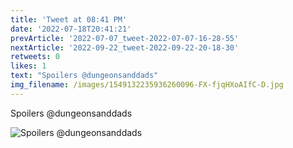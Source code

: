 ```yaml
---
title: 'Tweet at 08:41 PM'
date: '2022-07-18T20:41:21'
prevArticle: '2022-07-07_tweet-2022-07-07-16-28-55'
nextArticle: '2022-09-22_tweet-2022-09-22-20-18-30'
retweets: 0
likes: 1
text: "Spoilers @dungeonsanddads"
img_filename: /images/1549132235936260096-FX-fjqHXoAIfC-D.jpg
---
```

Spoilers @dungeonsanddads

![Spoilers @dungeonsanddads](/images/1549132235936260096-FX-fjqHXoAIfC-D.jpg "Spoilers @dungeonsanddads")